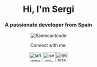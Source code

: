 <h1 align="center">Hi, I'm Sergi</h1>
<h3 align="center">A passionate developer from Spain</h3>
<div align="center"><img src="https://komarev.com/ghpvc/?username=devsergi&label=Profile%20views&color=FF0000&style=flat" alt="flamecantcode" /></div>
<p align="center" >Connect with me:</p>
<p align="center"><a href="https://twitter.com/unktrooper" target="blank"><img align="center" src="https://raw.githubusercontent.com/rahuldkjain/github-profile-readme-generator/master/src/images/icons/Social/twitter.svg" alt="laflamedev" height="30" width="40" /></a> <a href="https://www.linkedin.com/in/sergi-c-26088721a" target="blank" align="center"><img align="center" src="https://raw.githubusercontent.com/rahuldkjain/github-profile-readme-generator/master/src/images/icons/Social/linked-in-alt.svg" alt="sergi-camps-26088721a" height="30" width="40" /></a><a href="https://discord.com/users/661515825177559063" target="blank" align="center"><img align="center" src="https://raw.githubusercontent.com/rahuldkjain/github-profile-readme-generator/master/src/images/icons/Social/discord.svg" alt="661515825177559063" height="30" width="40" /></a></p>

